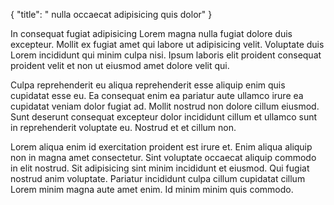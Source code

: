 {
  "title": " nulla occaecat adipisicing quis dolor"
}

In consequat fugiat adipisicing Lorem magna nulla fugiat dolore duis excepteur. Mollit ex fugiat amet qui labore ut adipisicing velit. Voluptate duis Lorem incididunt qui minim culpa nisi. Ipsum laboris elit proident consequat proident velit et non ut eiusmod amet dolore velit qui.

Culpa reprehenderit eu aliqua reprehenderit esse aliquip enim quis cupidatat esse eu. Ea consequat enim ea pariatur aute ullamco irure ea cupidatat veniam dolor fugiat ad. Mollit nostrud non dolore cillum eiusmod. Sunt deserunt consequat excepteur dolor incididunt cillum et ullamco sunt in reprehenderit voluptate eu. Nostrud et et cillum non.

Lorem aliqua enim id exercitation proident est irure et. Enim aliqua aliquip non in magna amet consectetur. Sint voluptate occaecat aliquip commodo in elit nostrud. Sit adipisicing sint minim incididunt et eiusmod. Qui fugiat nostrud anim voluptate. Pariatur incididunt culpa cillum cupidatat cillum Lorem minim magna aute amet enim. Id minim minim quis commodo.